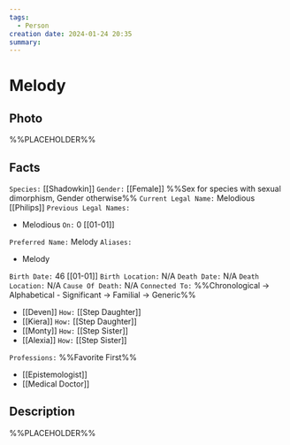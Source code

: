 ```yaml
---
tags:
  - Person
creation date: 2024-01-24 20:35
summary:
---
```

# Melody

## Photo

%%PLACEHOLDER%%

## Facts

`Species:` [[Shadowkin]]
`Gender:` [[Female]] %%Sex for species with sexual dimorphism, Gender otherwise%%
`Current Legal Name:` Melodious [[Philips]]
`Previous Legal Names:`
- Melodious `On:` 0 [[01-01]]

`Preferred Name:` Melody
`Aliases:`
- Melody

`Birth Date:` 46 [[01-01]]
`Birth Location:` N/A
`Death Date:` N/A
`Death Location:` N/A
`Cause Of Death:` N/A
`Connected To:` %%Chronological -> Alphabetical - Significant -> Familial -> Generic%%
- [[Deven]] `How:` [[Step Daughter]]
- [[Kiera]] `How:` [[Step Daughter]]
- [[Monty]] `How:` [[Step Sister]]
- [[Alexia]] `How:` [[Step Sister]]

`Professions:` %%Favorite First%%
- [[Epistemologist]]
- [[Medical Doctor]]

## Description

%%PLACEHOLDER%%
